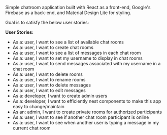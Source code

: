 Simple chatroom application built with React as a front-end, Google's Firebase as a back-end, and Material Design Lite for styling.

Goal is to satisfy the below user stories:

**User Stories:**
- As a: user, I want to see a list of available chat rooms
- As a: user, I want to create chat rooms
- As a: user, I want to see a list of messages in each chat room
- As a: user, I want to set my username to display in chat rooms
- As a: user, I want to send messages associated with my username in a chat room
- As a: user, I want to delete rooms
- As a: user, I want to rename rooms
- As a: user, I want to delete messages
- As a: user, I want to edit messages
- As a: developer, I want to create admin users
- As a: developer, I want to efficiently nest components to make this app easy to change/maintain
- As an: admin, I want to create private rooms for authorized participants
- As a: user, I want to see if another chat room participant is online
- As a: user, I want to see when another user is typing a message in my current chat room
